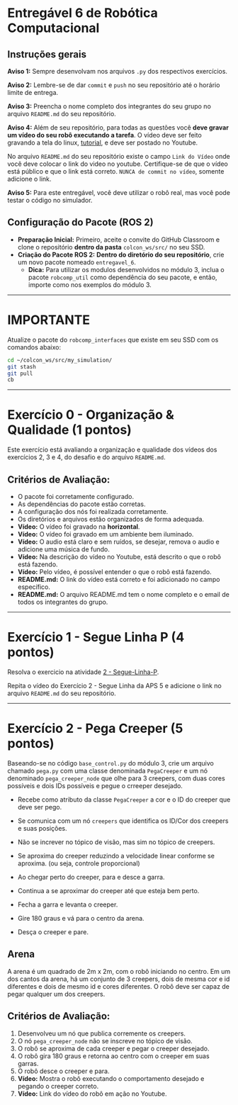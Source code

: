 # Entregável 6 de Robótica Computacional

## Instruções gerais

**Aviso 1:** Sempre desenvolvam nos arquivos `.py` dos respectivos exercícios.

**Aviso 2:** Lembre-se de dar `commit` e `push` no seu repositório até o horário limite de entrega.

**Aviso 3:** Preencha o nome completo dos integrantes do seu grupo no arquivo `README.md` do seu repositório.

**Aviso 4:** Além de seu repositório, para todas as questões você **deve gravar um vídeo do seu robô executando a tarefa**. O vídeo deve ser feito gravando a tela do linux, [tutorial](https://insper.github.io/robotica-computacional/screen_record/), e deve ser postado no Youtube. 

No arquivo `README.md` do seu repositório existe o campo `Link do Vídeo` onde você deve colocar o link do video no youtube. Certifique-se de que o vídeo está público e que o link está correto. `NUNCA de commit no vídeo`, somente adicione o link.

**Aviso 5:** Para este entregável, você deve utilizar o robô real, mas você pode testar o código no simulador.

## Configuração do Pacote (ROS 2)

- **Preparação Inicial:** Primeiro, aceite o convite do GitHub Classroom e clone o repositório **dentro da pasta** `colcon_ws/src/` no seu SSD.
- **Criação do Pacote ROS 2:** **Dentro do diretório do seu repositório**, crie um novo pacote nomeado `entregavel_6`.
    - **Dica:** Para utilizar os modulos desenvolvidos no módulo 3, inclua o pacote `robcomp_util` como dependência do seu pacote, e então, importe como nos exemplos do módulo 3.

____________________________________________________________________
# **IMPORTANTE**
Atualize o pacote do `robcomp_interfaces` que existe em seu SSD com os comandos abaixo:
```bash
cd ~/colcon_ws/src/my_simulation/
git stash
git pull
cb
```
____________________________________________________________________

# Exercício 0 - Organização & Qualidade (1 pontos)
Este exercício está avaliando a organização e qualidade dos vídeos dos exercícios 2, 3 e 4, do desafio e do arquivo `README.md`.

## Critérios de Avaliação:
* O pacote foi corretamente configurado.
* As dependências do pacote estão corretas.
* A configuração dos nós foi realizada corretamente.
* Os diretórios e arquivos estão organizados de forma adequada.
* **Vídeo:** O vídeo foi gravado na **horizontal**.
* **Vídeo:** O vídeo foi gravado em um ambiente bem iluminado.
* **Vídeo:** O audio está claro e sem ruídos, se desejar, remova o audio e adicione uma música de fundo.
* **Vídeo:** Na descrição do vídeo no Youtube, está descrito o que o robô está fazendo.
* **Vídeo:** Pelo vídeo, é possível entender o que o robô está fazendo.
* **README.md:** O link do vídeo está correto e foi adicionado no campo específico.
* **README.md:** O arquivo README.md tem o nome completo e o email de todos os integrantes do grupo.
____________________________________________________________________

# Exercício 1 - Segue Linha P (4 pontos)
Resolva o exercicio na atividade [2 - Segue-Linha-P](https://insper.github.io/robotica-computacional/modulos/07-controle/atividades/2-seguelinha-proporcional.md/).

Repita o vídeo do Exercício 2 - Segue Linha da APS 5 e adicione o link no arquivo `README.md` do seu repositório.

____________________________________________________________________

# Exercício 2 - Pega Creeper (5 pontos)
Baseando-se no código `base_control.py` do módulo 3, crie um arquivo chamado `pega.py` com uma classe denominada `PegaCreeper` e um nó denominado `pega_creeper_node` que olhe para 3 creepers, com duas cores possíveis e dois IDs possíveis e pegue o crreeper desejado.

* Recebe como atributo da classe `PegaCreeper` a cor e o ID do creeper que deve ser pego.

* Se comunica com um nó `creepers` que identifica os ID/Cor dos creepers e suas posições.

* Não se increver no tópico de visão, mas sim no tópico de creepers.

* Se aproxima do creeper reduzindo a velocidade linear conforme se aproxima. (ou seja, controle proporcional)

* Ao chegar perto do creeper, para e desce a garra.

* Continua a se aproximar do creeper até que esteja bem perto.

* Fecha a garra e levanta o creeper.

* Gire 180 graus e vá para o centro da arena.

* Desça o creeper e pare.

## Arena
A arena é um quadrado de 2m x 2m, com o robô iniciando no centro. Em um dos cantos da arena, há um conjunto de 3 creepers, dois de mesma cor e id diferentes e dois de mesmo id e cores diferentes. O robô deve ser capaz de pegar qualquer um dos creepers.

## Critérios de Avaliação:

1. Desenvolveu um nó que publica corremente os creepers.
2. O nó `pega_creeper_node` não se inscreve no tópico de visão.
3. O robô se aproxima de cada creeper e pegar o creeper desejado.
4. O robô gira 180 graus e retorna ao centro com o creeper em suas garras.
5. O robô desce o creeper e para.
4. **Vídeo:** Mostra o robô executando o comportamento desejado e pegando o creeper correto.
5. **Vídeo:** Link do vídeo do robô em ação no Youtube.